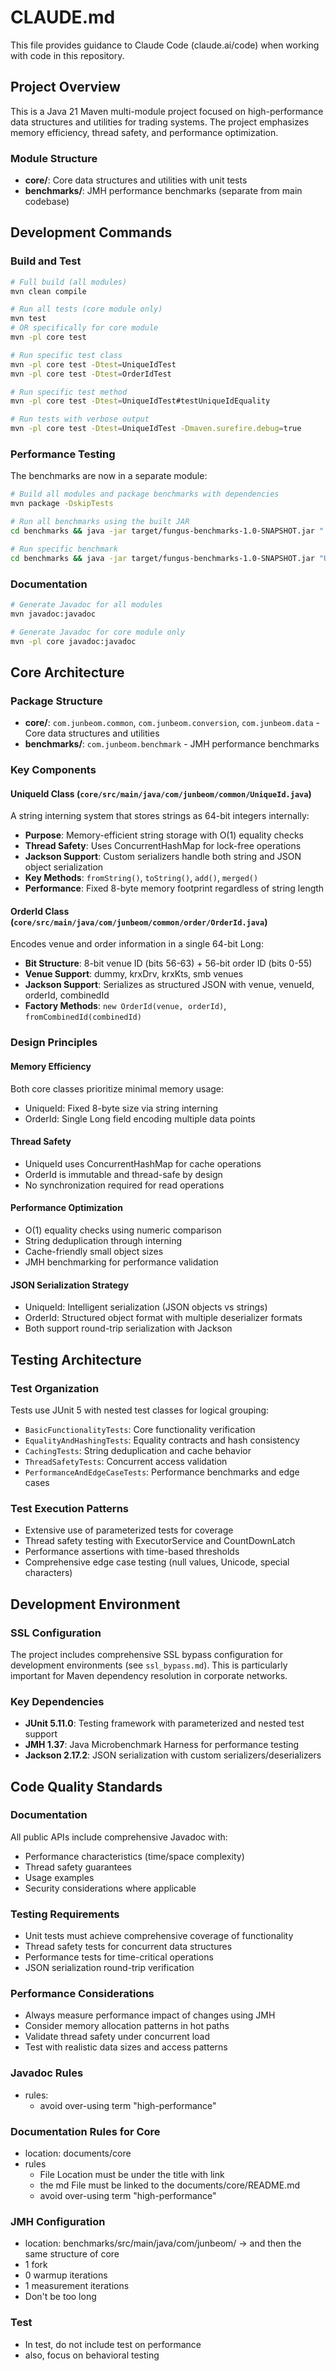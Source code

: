 # CLAUDE.md

This file provides guidance to Claude Code (claude.ai/code) when working with code in this repository.

## Project Overview

This is a Java 21 Maven multi-module project focused on high-performance data structures and utilities for trading systems. The project emphasizes memory efficiency, thread safety, and performance optimization.

### Module Structure
- **core/**: Core data structures and utilities with unit tests
- **benchmarks/**: JMH performance benchmarks (separate from main codebase)

## Development Commands

### Build and Test
```bash
# Full build (all modules)
mvn clean compile

# Run all tests (core module only)
mvn test
# OR specifically for core module
mvn -pl core test

# Run specific test class
mvn -pl core test -Dtest=UniqueIdTest
mvn -pl core test -Dtest=OrderIdTest

# Run specific test method
mvn -pl core test -Dtest=UniqueIdTest#testUniqueIdEquality

# Run tests with verbose output
mvn -pl core test -Dtest=UniqueIdTest -Dmaven.surefire.debug=true
```

### Performance Testing
The benchmarks are now in a separate module:
```bash
# Build all modules and package benchmarks with dependencies
mvn package -DskipTests

# Run all benchmarks using the built JAR
cd benchmarks && java -jar target/fungus-benchmarks-1.0-SNAPSHOT.jar ".*Benchmark.*"

# Run specific benchmark
cd benchmarks && java -jar target/fungus-benchmarks-1.0-SNAPSHOT.jar "UniqueIdBenchmark"
```

### Documentation
```bash
# Generate Javadoc for all modules
mvn javadoc:javadoc

# Generate Javadoc for core module only
mvn -pl core javadoc:javadoc
```

## Core Architecture

### Package Structure
- **core/**: `com.junbeom.common`, `com.junbeom.conversion`, `com.junbeom.data` - Core data structures and utilities
- **benchmarks/**: `com.junbeom.benchmark` - JMH performance benchmarks

### Key Components

#### UniqueId Class (`core/src/main/java/com/junbeom/common/UniqueId.java`)
A string interning system that stores strings as 64-bit integers internally:
- **Purpose**: Memory-efficient string storage with O(1) equality checks
- **Thread Safety**: Uses ConcurrentHashMap for lock-free operations
- **Jackson Support**: Custom serializers handle both string and JSON object serialization
- **Key Methods**: `fromString()`, `toString()`, `add()`, `merged()`
- **Performance**: Fixed 8-byte memory footprint regardless of string length

#### OrderId Class (`core/src/main/java/com/junbeom/common/order/OrderId.java`)
Encodes venue and order information in a single 64-bit Long:
- **Bit Structure**: 8-bit venue ID (bits 56-63) + 56-bit order ID (bits 0-55)
- **Venue Support**: dummy, krxDrv, krxKts, smb venues
- **Jackson Support**: Serializes as structured JSON with venue, venueId, orderId, combinedId
- **Factory Methods**: `new OrderId(venue, orderId)`, `fromCombinedId(combinedId)`

### Design Principles

#### Memory Efficiency
Both core classes prioritize minimal memory usage:
- UniqueId: Fixed 8-byte size via string interning
- OrderId: Single Long field encoding multiple data points

#### Thread Safety
- UniqueId uses ConcurrentHashMap for cache operations
- OrderId is immutable and thread-safe by design
- No synchronization required for read operations

#### Performance Optimization
- O(1) equality checks using numeric comparison
- String deduplication through interning
- Cache-friendly small object sizes
- JMH benchmarking for performance validation

#### JSON Serialization Strategy
- UniqueId: Intelligent serialization (JSON objects vs strings)
- OrderId: Structured object format with multiple deserializer formats
- Both support round-trip serialization with Jackson

## Testing Architecture

### Test Organization
Tests use JUnit 5 with nested test classes for logical grouping:
- `BasicFunctionalityTests`: Core functionality verification
- `EqualityAndHashingTests`: Equality contracts and hash consistency
- `CachingTests`: String deduplication and cache behavior
- `ThreadSafetyTests`: Concurrent access validation
- `PerformanceAndEdgeCaseTests`: Performance benchmarks and edge cases

### Test Execution Patterns
- Extensive use of parameterized tests for coverage
- Thread safety testing with ExecutorService and CountDownLatch
- Performance assertions with time-based thresholds
- Comprehensive edge case testing (null values, Unicode, special characters)

## Development Environment

### SSL Configuration
The project includes comprehensive SSL bypass configuration for development environments (see `ssl_bypass.md`). This is particularly important for Maven dependency resolution in corporate networks.

### Key Dependencies
- **JUnit 5.11.0**: Testing framework with parameterized and nested test support
- **JMH 1.37**: Java Microbenchmark Harness for performance testing
- **Jackson 2.17.2**: JSON serialization with custom serializers/deserializers

## Code Quality Standards

### Documentation
All public APIs include comprehensive Javadoc with:
- Performance characteristics (time/space complexity)
- Thread safety guarantees
- Usage examples
- Security considerations where applicable

### Testing Requirements
- Unit tests must achieve comprehensive coverage of functionality
- Thread safety tests for concurrent data structures
- Performance tests for time-critical operations
- JSON serialization round-trip verification

### Performance Considerations
- Always measure performance impact of changes using JMH
- Consider memory allocation patterns in hot paths
- Validate thread safety under concurrent load
- Test with realistic data sizes and access patterns

### Javadoc Rules
- rules:
    - avoid over-using term "high-performance"

### Documentation Rules for Core
- location: documents/core
- rules
    - File Location must be under the title with link
    - the md File must be linked to the documents/core/README.md
    - avoid over-using term "high-performance"


### JMH Configuration
- location: benchmarks/src/main/java/com/junbeom/ -> and then the same structure of core
- 1 fork
- 0 warmup iterations
- 1 measurement iterations
- Don't be too long

### Test
- In test, do not include test on performance
- also, focus on behavioral testing